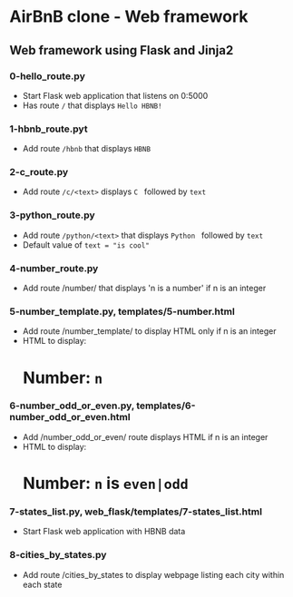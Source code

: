 # AirBnB clone - Web framework

## Web framework using Flask and Jinja2
### 0-hello_route.py
* Start Flask web application that listens on 0:5000
* Has route `/` that displays `Hello HBNB!`

### 1-hbnb_route.pyt
* Add route `/hbnb` that displays `HBNB`

### 2-c_route.py
* Add route `/c/<text>` displays `C ` followed by `text`

### 3-python_route.py
* Add route `/python/<text>` that displays `Python ` followed by `text`
* Default value of `text = "is cool"`

### 4-number_route.py
* Add route /number/<n> that displays 'n is a number' if n is an integer

### 5-number_template.py, templates/5-number.html
* Add route /number_template/<n> to display HTML only if n is an integer
* HTML to display: <H1>Number: `n`</H1>

### 6-number_odd_or_even.py, templates/6-number_odd_or_even.html
* Add /number_odd_or_even/<n> route displays HTML if n is an integer
* HTML to display: <H1>Number: `n` is `even|odd`</H1>

### 7-states_list.py, web_flask/templates/7-states_list.html
* Start Flask web application with HBNB data

### 8-cities_by_states.py
* Add route /cities_by_states to display webpage listing each city within each state

